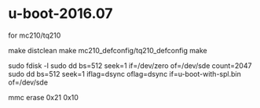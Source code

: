 # u-boot-2016.07
for mc210/tq210

make distclean
make mc210_defconfig/tq210_defconfig
make

sudo fdisk -l
sudo dd bs=512 seek=1 if=/dev/zero of=/dev/sde count=2047
sudo dd bs=512 seek=1 iflag=dsync oflag=dsync if=u-boot-with-spl.bin of=/dev/sde

mmc erase 0x21 0x10